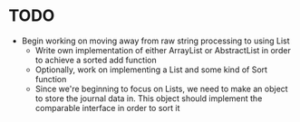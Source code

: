 # TODO
- Begin working on moving away from raw string processing to using List
	- Write own implementation of either ArrayList or AbstractList in order to achieve a sorted add function
	- Optionally, work on implementing a List and some kind of Sort function
	- Since we're beginning to focus on Lists, we need to make an object to store the journal data in. This object should implement the comparable interface in order to sort it
